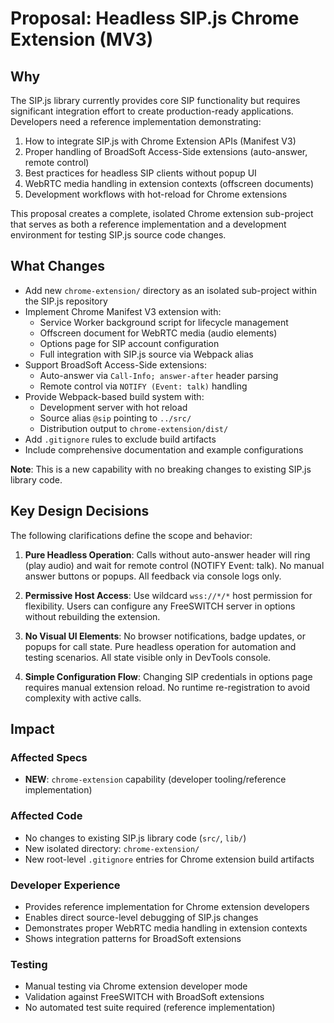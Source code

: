 # Proposal: Headless SIP.js Chrome Extension (MV3)

## Why

The SIP.js library currently provides core SIP functionality but requires significant integration effort to create production-ready applications. Developers need a reference implementation demonstrating:

1. How to integrate SIP.js with Chrome Extension APIs (Manifest V3)
2. Proper handling of BroadSoft Access-Side extensions (auto-answer, remote control)
3. Best practices for headless SIP clients without popup UI
4. WebRTC media handling in extension contexts (offscreen documents)
5. Development workflows with hot-reload for Chrome extensions

This proposal creates a complete, isolated Chrome extension sub-project that serves as both a reference implementation and a development environment for testing SIP.js source code changes.

## What Changes

- Add new `chrome-extension/` directory as an isolated sub-project within the SIP.js repository
- Implement Chrome Manifest V3 extension with:
  - Service Worker background script for lifecycle management
  - Offscreen document for WebRTC media (audio elements)
  - Options page for SIP account configuration
  - Full integration with SIP.js source via Webpack alias
- Support BroadSoft Access-Side extensions:
  - Auto-answer via `Call-Info; answer-after` header parsing
  - Remote control via `NOTIFY (Event: talk)` handling
- Provide Webpack-based build system with:
  - Development server with hot reload
  - Source alias `@sip` pointing to `../src/`
  - Distribution output to `chrome-extension/dist/`
- Add `.gitignore` rules to exclude build artifacts
- Include comprehensive documentation and example configurations

**Note**: This is a new capability with no breaking changes to existing SIP.js library code.

## Key Design Decisions

The following clarifications define the scope and behavior:

1. **Pure Headless Operation**: Calls without auto-answer header will ring (play audio) and wait for remote control (NOTIFY Event: talk). No manual answer buttons or popups. All feedback via console logs only.

2. **Permissive Host Access**: Use wildcard `wss://*/*` host permission for flexibility. Users can configure any FreeSWITCH server in options without rebuilding the extension.

3. **No Visual UI Elements**: No browser notifications, badge updates, or popups for call state. Pure headless operation for automation and testing scenarios. All state visible only in DevTools console.

4. **Simple Configuration Flow**: Changing SIP credentials in options page requires manual extension reload. No runtime re-registration to avoid complexity with active calls.

## Impact

### Affected Specs
- **NEW**: `chrome-extension` capability (developer tooling/reference implementation)

### Affected Code
- No changes to existing SIP.js library code (`src/`, `lib/`)
- New isolated directory: `chrome-extension/`
- New root-level `.gitignore` entries for Chrome extension build artifacts

### Developer Experience
- Provides reference implementation for Chrome extension developers
- Enables direct source-level debugging of SIP.js changes
- Demonstrates proper WebRTC media handling in extension contexts
- Shows integration patterns for BroadSoft extensions

### Testing
- Manual testing via Chrome extension developer mode
- Validation against FreeSWITCH with BroadSoft extensions
- No automated test suite required (reference implementation)
